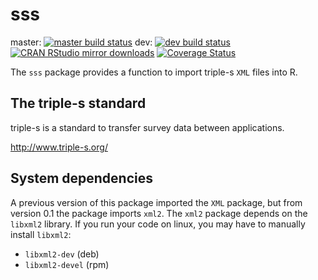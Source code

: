 # sss

master: [![master build status](https://travis-ci.org/andrie/sss.svg?branch=master)](https://travis-ci.org/andrie/sss)
dev: [![dev build status](https://travis-ci.org/andrie/sss.svg?branch=dev)](https://travis-ci.org/andrie/sss)
[![CRAN RStudio mirror downloads](http://cranlogs.r-pkg.org/badges/sss)](http://www.r-pkg.org/pkg/secret)
[![Coverage Status](https://img.shields.io/codecov/c/github/andrie/sss/master.svg)](https://codecov.io/github/andrie/sss?branch=master)


The `sss` package provides a function to import triple-s `XML` files into R.

## The triple-s standard

triple-s is a standard to transfer survey data between applications.

http://www.triple-s.org/

## System dependencies

A previous version of this package imported the `XML` package, but from version 0.1 the package imports `xml2`. The `xml2` package depends on the `libxml2` library.  If you run your code on linux, you may have to manually install `libxml2`:

* `libxml2-dev` (deb)
* `libxml2-devel` (rpm)
  
  
